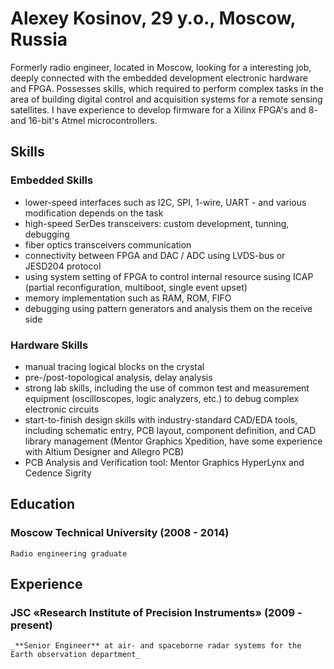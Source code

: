 # Alexey Kosinov, 29 y.o., Moscow, Russia

Formerly radio engineer, located in Moscow, looking for a interesting job, deeply connected with the embedded development electronic hardware and FPGA. Possesses skills, which required to perform complex tasks in the area of building digital control and acquisition systems for a remote sensing satellites. I have experience to develop firmware for a Xilinx FPGA's and 8- and 16-bit's Atmel microcontrollers.

## Skills

### Embedded Skills

  - lower-speed interfaces such as I2C, SPI, 1-wire, UART - and various modification depends on the task
  - high-speed SerDes transceivers: custom development, tunning, debugging
  - fiber optics transceivers communication
  - connectivity between FPGA and DAC / ADC using LVDS-bus or JESD204 protocol
  - using system setting of FPGA to control internal resource susing ICAP (partial reconfiguration, multiboot, single event upset)
  - memory implementation such as RAM, ROM, FIFO
  - debugging using pattern generators and analysis them on the receive side

### Hardware Skills
  - manual tracing logical blocks on the crystal
  - pre-/post-topological analysis, delay analysis
  - strong lab skills, including the use of common test and measurement equipment (oscilloscopes, logic analyzers, etc.) to debug complex electronic circuits
  - start-to-finish design skills with industry-standard CAD/EDA tools, including schematic entry, PCB layout, component definition, and CAD library management (Mentor Graphics Xpedition, have some experience with Altium Designer and Allegro PCB)
  - PCB Analysis and Verification tool: Mentor Graphics HyperLynx and Cedence Sigrity

## Education

### Moscow Technical University (2008 - 2014)
    Radio engineering graduate

## Experience

### JSC «Research Institute of Precision Instruments» (2009 - present)
    _**Senior Engineer** at air- and spaceborne radar systems for the Earth observation department_


